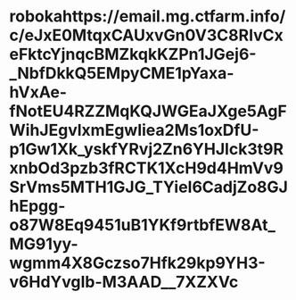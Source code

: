 # robokahttps://email.mg.ctfarm.info/c/eJxE0MtqxCAUxvGn0V3C8RIvCxeFktcYjnqcBMZkqkKZPn1JGej6-_NbfDkkQ5EMpyCME1pYaxa-hVxAe-fNotEU4RZZMqKQJWGEaJXge5AgFWihJEgvlxmEgwIiea2Ms1oxDfU-p1Gw1Xk_yskfYRvj2Zn6YHJlck3t9RxnbOd3pzb3fRCTK1XcH9d4HmVv9SrVms5MTH1GJG_TYieI6CadjZo8GJhEpgg-o87W8Eq9451uB1YKf9rtbfEW8At_MG91yy-wgmm4X8Gczso7Hfk29kp9YH3-v6HdYvgIb-M3AAD__7XZXVc
